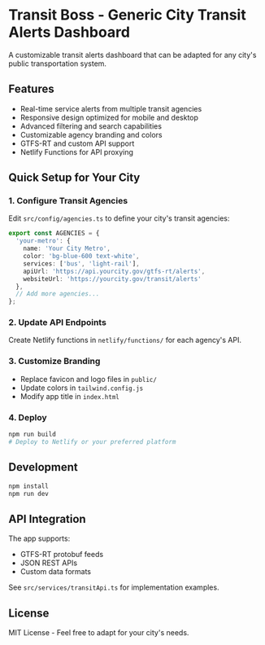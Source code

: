 # Transit Boss - Generic City Transit Alerts Dashboard

A customizable transit alerts dashboard that can be adapted for any city's public transportation system.

## Features

- Real-time service alerts from multiple transit agencies
- Responsive design optimized for mobile and desktop
- Advanced filtering and search capabilities
- Customizable agency branding and colors
- GTFS-RT and custom API support
- Netlify Functions for API proxying

## Quick Setup for Your City

### 1. Configure Transit Agencies

Edit `src/config/agencies.ts` to define your city's transit agencies:

```typescript
export const AGENCIES = {
  'your-metro': {
    name: 'Your City Metro',
    color: 'bg-blue-600 text-white',
    services: ['bus', 'light-rail'],
    apiUrl: 'https://api.yourcity.gov/gtfs-rt/alerts',
    websiteUrl: 'https://yourcity.gov/transit/alerts'
  },
  // Add more agencies...
};
```

### 2. Update API Endpoints

Create Netlify functions in `netlify/functions/` for each agency's API.

### 3. Customize Branding

- Replace favicon and logo files in `public/`
- Update colors in `tailwind.config.js`
- Modify app title in `index.html`

### 4. Deploy

```bash
npm run build
# Deploy to Netlify or your preferred platform
```

## Development

```bash
npm install
npm run dev
```

## API Integration

The app supports:
- GTFS-RT protobuf feeds
- JSON REST APIs
- Custom data formats

See `src/services/transitApi.ts` for implementation examples.

## License

MIT License - Feel free to adapt for your city's needs.